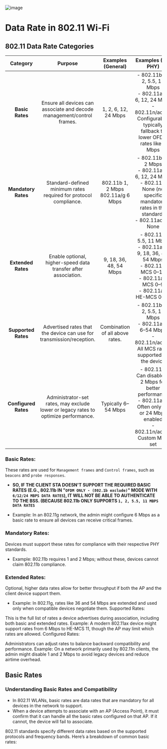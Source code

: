 









![image](https://github.com/user-attachments/assets/711ec53d-b5c1-4a2b-b222-de98cb0747da)





# Data Rate in 802.11 Wi-Fi




## 802.11 Data Rate Categories


|     **Category**     	|                                     **Purpose**                                     	|         **Examples (General)**        	|                                                               **Examples (Per PHY)**                                                              	|          **Configured by Admin?**          	|
|:--------------------:	|:-----------------------------------------------------------------------------------:	|:-------------------------------------:	|:-------------------------------------------------------------------------------------------------------------------------------------------------:	|:------------------------------------------:	|
| **Basic Rates**      	| Ensure all devices can associate and decode management/control frames.              	| 1, 2, 6, 12, 24 Mbps                  	| - 802.11b: 1, 2, 5.5, 11 Mbps<br>- 802.11a/g: 6, 12, 24 Mbps<br>- 802.11n/ac/ax: Configurable, typically fallback to lower OFDM rates like 6 Mbps 	| Yes                                        	|
| **Mandatory Rates**  	| Standard-defined minimum rates required for protocol compliance.                    	| 802.11b 1, 2 Mbps<br>802.11a/g 6 Mbps 	| - 802.11b: 1, 2 Mbps<br>- 802.11a/g: 6, 12, 24 Mbps<br>- 802.11n: None (no specific mandatory rates in the standard)<br>- 802.11ac/ax: None       	| No <br>(Defined by protocol standards)     	|
| **Extended Rates**   	| Enable optional, higher-speed data transfer after association.                      	| 9, 18, 36, 48, 54 Mbps                	| - 802.11b: 5.5, 11 Mbps<br>- 802.11a/g: 9, 18, 36, 48, 54 Mbps<br>- 802.11n: MCS 0–15<br>- 802.11ac: MCS 0–9<br>- 802.11ax: HE-MCS 0–11           	| Yes                                        	|
| **Supported Rates**  	| Advertised rates that the device can use for transmission/reception.                	| Combination of all above rates.       	| - 802.11b: 1, 2, 5.5, 11 Mbps<br>- 802.11a/g: 6–54 Mbps<br>- 802.11n/ac/ax: All MCS rates supported by the device                                 	| No <br>(Device-defined during association) 	|
| **Configured Rates** 	| Administrator-set rates, may exclude lower or legacy rates to optimize performance. 	| Typically 6–54 Mbps                   	| - 802.11b: Can disable 1, 2 Mbps for better performance<br>- 802.11a/g: Often only 12 or 24 Mbps enabled<br>- 802.11n/ac/ax: Custom MCS set       	| Yes                                        	|


### Basic Rates:

These rates are used for `Management frames` and `Control frames`, such as `beacons` and `probe responses`. 

- **SO, IF THE CLIENT STA DOESN'T SUPPORT THE REQUIRED BASIC RATES (E.G., 802.11b IN "`OFDM ONLY - (802.1b exclude)`" MODE WITH `6/12/24 MBPS DATA RATES`), IT WILL NOT BE ABLE TO AUTHENTICATE TO THE BSS. (BECAUSE 802.11b ONLY SUPPORTS `1, 2, 5.5, 11 MBPS DATA RATES`**



- Example: In an 802.11g network, the admin might configure 6 Mbps as a basic rate to ensure all devices can receive critical frames.

### Mandatory Rates:

Devices must support these rates for compliance with their respective PHY standards.

- Example: 802.11b requires 1 and 2 Mbps; without these, devices cannot claim 802.11b compliance.

### Extended Rates:

Optional, higher data rates allow for better throughput if both the AP and the client device support them.

- Example: In 802.11g, rates like 36 and 54 Mbps are extended and used only when compatible devices negotiate them.
Supported Rates:

This is the full list of rates a device advertises during association, including both basic and extended rates.
Example: A modern 802.11ax device might support rates from 6 Mbps to HE-MCS 11, though the AP may limit which rates are allowed.
Configured Rates:

Administrators can adjust rates to balance backward compatibility and performance.
Example: On a network primarily used by 802.11n clients, the admin might disable 1 and 2 Mbps to avoid legacy devices and reduce airtime overhead.


## Basic Rates

### Understanding Basic Rates and Compatibility

- In 802.11 WLANs, basic rates are data rates that are mandatory for all devices in the network to support. 
- When a device attempts to associate with an AP (Access Point), it must confirm that it can handle all the basic rates configured on that AP. If it cannot, the device will fail to associate.

802.11 standards specify different data rates based on the supported protocols and frequency bands. Here’s a breakdown of common basic rates:
